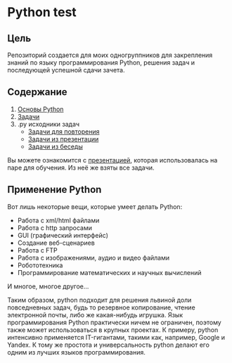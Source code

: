 # Python test

## Цель

Репозиторий создается для моих одногруппников для закрепления знаний по языку программирования Python, решения задач и последующей успешной сдачи зачета.

## Содержание

1. [Основы Python](https://github.com/diasvixub/python-test/blob/main/lessons.md)
2. [Задачи](https://github.com/diasvixub/python-test/blob/main/tasks.md)
3. .py исходники задач
    - [Задачи для повторения](https://github.com/diasvixub/python-test/tree/main/py/test)
    - [Задачи из презентации](https://github.com/diasvixub/python-test/tree/main/py/ex)
    - [Задачи из беседы](https://github.com/diasvixub/python-test/tree/main/py/vk)

Вы можете ознакомится с [презентацией](https://github.com/diasvixub/python-test/blob/main/Презентация.ppt), которая использовалась на паре для обучения. Из неё же взяты все задачи.

## Применение Python

Вот лишь некоторые вещи, которые умеет делать Python:

- Работа с xml/html файлами
- Работа с http запросами
- GUI (графический интерфейс)
- Создание веб-сценариев
- Работа с FTP
- Работа с изображениями, аудио и видео файлами
- Робототехника
- Программирование математических и научных вычислений

И многое, многое другое...

Таким образом, python подходит для решения львиной доли повседневных задач, будь то резервное копирование, чтение электронной почты, либо же какая-нибудь игрушка. Язык программирования Python практически ничем не ограничен, поэтому также может использоваться в крупных проектах. К примеру, python интенсивно применяется IT-гигантами, такими как, например, Google и Yandex. К тому же простота и универсальность python делают его одним из лучших языков программирования.
